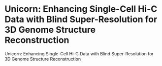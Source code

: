 # Unicorn: Enhancing Single-Cell Hi-C Data with Blind Super-Resolution for 3D Genome Structure Reconstruction
Unicorn: Enhancing Single-Cell Hi-C Data with Blind Super-Resolution for 3D Genome Structure Reconstruction
